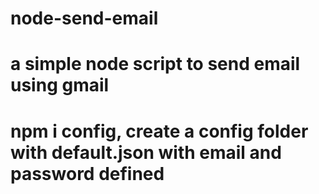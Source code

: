 # node-send-email
# a simple node script to send email using gmail
# npm i config, create  a config folder with default.json with email and password defined 
